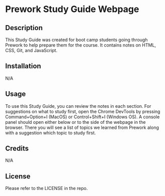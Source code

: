 # Prework Study Guide Webpage

## Description

This Study Guide was created for boot camp students going through Prework to help prepare them for the course. It contains notes on HTML, CSS, Git, and JavaScript.

## Installation

N/A

## Usage

To use this Study Guide, you can review the notes in each section. For suggestions on what to study first, open the Chrome DevTools by pressing Command+Option+I (MacOS) or Control+Shift+I (Windows OS). A console panel should open either below or to the side of the webpage in the browser. There you will see a list of topics we learned from Prework along with a suggestion which topic to study first. 

## Credits

N/A

## License

Please refer to the LICENSE in the repo.
